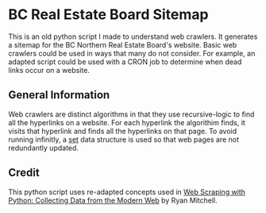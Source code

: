 # BC Real Estate Board Sitemap
This is an old python script I made to understand web crawlers. It generates a sitemap for the BC Northern Real Estate Board's website. Basic web crawlers could be used in ways that many do not consider. For example, an adapted script could be used with a CRON job to determine when dead links occur on a website.

## General Information
Web crawlers are distinct algorithms in that they use recursive-logic to find all the hyperlinks on a website. For each hyperlink the algorithim finds, it visits that hyperlink and finds all the hyperlinks on that page. To avoid running infinitly, a [set](https://www.w3schools.com/python/python_sets.asp) data structure is used so that web pages are not redundantly updated. 

## Credit
This python script uses re-adapted concepts used in [Web Scraping with Python: Collecting Data from the Modern Web](https://www.goodreads.com/book/show/25752783-web-scraping-with-python) by Ryan Mitchell.
